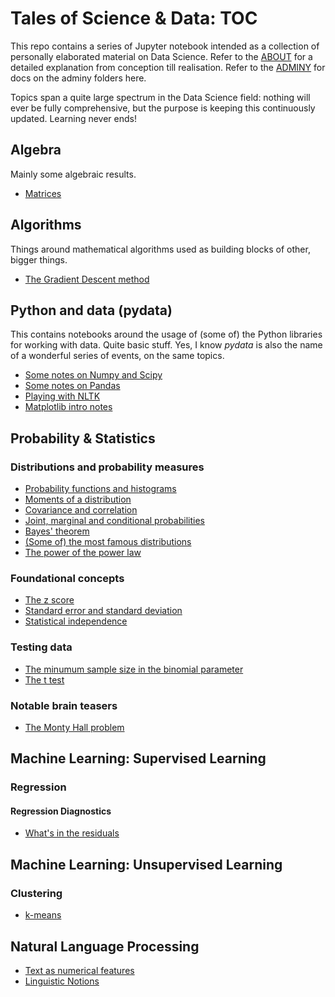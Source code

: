 # Tales of Science & Data: TOC

This repo contains a series of Jupyter notebook intended as a collection of personally elaborated material on Data Science. Refer to the [ABOUT](ABOUT.md) for a detailed explanation from conception till realisation. Refer to the [ADMINY](adminy.md) for docs on the adminy folders here.

Topics span a quite large spectrum in the Data Science field: nothing will ever be fully comprehensive, but the purpose is keeping this continuously updated. Learning never ends!
 

## Algebra

Mainly some algebraic results.

* [Matrices](http://nbviewer.jupyter.org/github/martinapugliese/tales-science-data/tree/master/algebra/matrices.ipynb)


## Algorithms

Things around mathematical algorithms used as building blocks of other, bigger things.

* [The Gradient Descent method](http://nbviewer.jupyter.org/github/martinapugliese/tales-science-data/blob/master/algorithms/gradient-descent.ipynb)


## Python and data (pydata)

This contains notebooks around the usage of (some of) the Python libraries for working with data. Quite basic stuff. Yes, I know *pydata* is also the name of a wonderful series of events, on the same topics.

* [Some notes on Numpy and Scipy](http://nbviewer.jupyter.org/github/martinapugliese/tales-science-data/blob/master/pydata-notes/numpy-scipy.ipynb)
* [Some notes on Pandas](http://nbviewer.jupyter.org/github/martinapugliese/tales-science-data/blob/master/pydata-notes/pandas.ipynb)
* [Playing with NLTK](http://nbviewer.jupyter.org/github/martinapugliese/tales-science-data/blob/master/pydata-notes/nltk.ipynb)
* [Matplotlib intro notes](http://nbviewer.jupyter.org/github/martinapugliese/tales-science-data/blob/master/pydata-notes/matplotlib.ipynb)

## Probability & Statistics

### Distributions and probability measures

* [Probability functions and histograms](http://nbviewer.jupyter.org/github/martinapugliese/tales-science-data/blob/master/prob-stats/distributions-measures/probfunctions-histograms.ipynb)
* [Moments of a distribution](http://nbviewer.jupyter.org/github/martinapugliese/tales-science-data/blob/master/prob-stats/distributions-measures/moments.ipynb)
* [Covariance and correlation](http://nbviewer.jupyter.org/github/martinapugliese/tales-science-data/blob/master/prob-stats/distributions-measures/covariance-correlation.ipynb)
* [Joint, marginal and conditional probabilities](http://nbviewer.jupyter.org/github/martinapugliese/tales-science-data/blob/master/prob-stats/distributions-measures/joint-marg-conditional-prob.ipynb)
* [Bayes' theorem](http://nbviewer.jupyter.org/github/martinapugliese/tales-science-data/blob/master/prob-stats/distributions-measures/bayes.ipynb)
* [(Some of) the most famous distributions](http://nbviewer.jupyter.org/github/martinapugliese/tales-science-data/blob/master/prob-stats/distributions-measures/famous-distributions.ipynb)
* [The power of the power law](http://nbviewer.jupyter.org/github/martinapugliese/tales-science-data/blob/master/prob-stats/distributions-measures/power-law.ipynb)

### Foundational concepts

* [The z score](http://nbviewer.jupyter.org/github/martinapugliese/tales-science-data/blob/master/prob-stats/concepts/z-score.ipynb)
* [Standard error and standard deviation](http://nbviewer.jupyter.org/github/martinapugliese/tales-science-data/blob/master/prob-stats/concepts/sd-se.ipynb)
* [Statistical independence](http://nbviewer.jupyter.org/github/martinapugliese/tales-science-data/blob/master/prob-stats/concepts/independence.ipynb)

### Testing data

* [The minumum sample size in the binomial parameter](http://nbviewer.jupyter.org/github/martinapugliese/tales-science-data/blob/master/prob-stats/testing/binomial-param-sample-size.ipynb)
* [The t test](http://nbviewer.jupyter.org/github/martinapugliese/tales-science-data/blob/master/prob-stats/prob-brain-teasers/monty-hall.ipynb)

### Notable brain teasers

* [The Monty Hall problem](http://nbviewer.jupyter.org/github/martinapugliese/tales-science-data/blob/master/prob-stats/testing/t-test.ipynb)

## Machine Learning: Supervised Learning

### Regression

#### Regression Diagnostics

* [What's in the residuals](http://nbviewer.jupyter.org/github/martinapugliese/tales-science-data/blob/master/supervised-learning/regression/diagnostics/residuals.ipynb)


## Machine Learning: Unsupervised Learning

### Clustering

* [k-means](http://nbviewer.jupyter.org/github/martinapugliese/tales-science-data/blob/master/unsupervised-learning/clustering/kmeans.ipynb)


## Natural Language Processing

* [Text as numerical features](http://nbviewer.jupyter.org/github/martinapugliese/tales-science-data/blob/master/nlp/text-num-feats.ipynb)
* [Linguistic Notions](http://nbviewer.jupyter.org/github/martinapugliese/tales-science-data/blob/master/nlp/linguistic-notions.ipynb)

